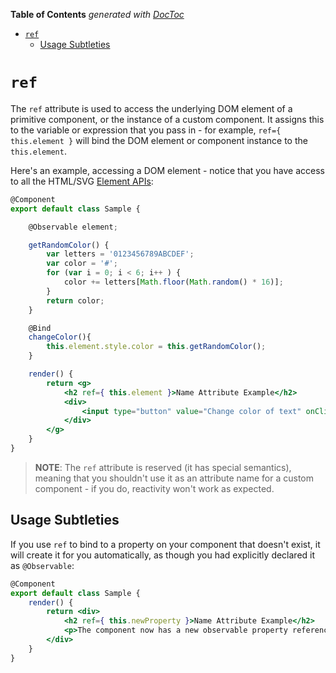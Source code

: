 <!-- START doctoc generated TOC please keep comment here to allow auto update -->
<!-- DON'T EDIT THIS SECTION, INSTEAD RE-RUN doctoc TO UPDATE -->
**Table of Contents**  *generated with [DocToc](https://github.com/thlorenz/doctoc)*

- [`ref`](#ref)
  - [Usage Subtleties](#usage-subtleties)

<!-- END doctoc generated TOC please keep comment here to allow auto update -->

# `ref`

The `ref` attribute is used to access the underlying DOM element of a primitive component, or the instance of a custom component. It assigns this to the variable or expression that you pass in - for example, `ref={ this.element }` will bind the DOM element or component instance to the `this.element`.

Here's an example, accessing a DOM element - notice that you have access to all the HTML/SVG [Element APIs](https://developer.mozilla.org/en-US/docs/Web/API/Element):

```jsx
@Component
export default class Sample {

    @Observable element;

    getRandomColor() {
        var letters = '0123456789ABCDEF';
        var color = '#';
        for (var i = 0; i < 6; i++ ) {
            color += letters[Math.floor(Math.random() * 16)];
        }
        return color;
    }

    @Bind
    changeColor(){
        this.element.style.color = this.getRandomColor();
    }

    render() {
        return <g>
            <h2 ref={ this.element }>Name Attribute Example</h2>
            <div>
                <input type="button" value="Change color of text" onClick={ this.changeColor }/>
            </div>
        </g>
    }
}
```

> **NOTE**: The `ref` attribute is reserved (it has special semantics), meaning that you shouldn't use it as an attribute name for a custom component - if you do, reactivity won't work as expected.


## Usage Subtleties

If you use `ref` to bind to a property on your component that doesn't exist, it will create it for you automatically, as though you had explicitly declared it as `@Observable`:

```jsx
@Component
export default class Sample {
    render() {
        return <div>
            <h2 ref={ this.newProperty }>Name Attribute Example</h2>
            <p>The component now has a new observable property referencing the <b>{ this.newProperty.tagName }</b> element</p>
        </div>
    }
}